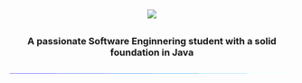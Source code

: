 <h1 align="center">
    <img src="https://readme-typing-svg.herokuapp.com/?font=Righteous&size=35&center=true&vCenter=true&width=500&height=70&duration=4000&lines=Hello+body!+👋;+I'm+Emmanuel+Pale+Molina!;+But+you+can+call+me+Pale+😉" />
</h1>

<h3 align="center">A passionate Software Enginnering student with a solid foundation in Java</h3>

<img src="https://github.com/c2-tlhah/c2-tlhah/blob/main/2nd%20arrow.gif">

